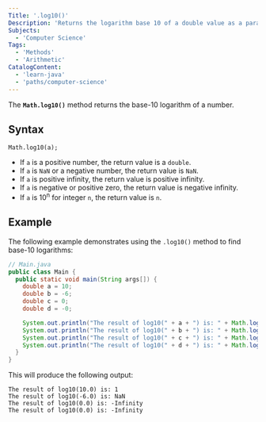 ```yaml
---
Title: '.log10()'
Description: 'Returns the logarithm base 10 of a double value as a parameter.'
Subjects:
  - 'Computer Science'
Tags:
  - 'Methods'
  - 'Arithmetic'
CatalogContent:
  - 'learn-java'
  - 'paths/computer-science'
---
```


The **`Math.log10()`** method returns the base-10 logarithm of a number.

## Syntax

```pseudo
Math.log10(a);
```

- If `a` is a positive number, the return value is a `double`.
- If `a` is `NaN` or a negative number, the return value is `NaN`.
- If `a` is positive infinity, the return value is positive infinity.
- If `a` is negative or positive zero, the return value is negative infinity.
- If `a` is 10<sup>n</sup> for integer `n`, the return value is `n`.

## Example

The following example demonstrates using the `.log10()` method to find base-10 logarithms:

```java
// Main.java
public class Main {
  public static void main(String args[]) {
    double a = 10;
    double b = -6;
    double c = 0;
    double d = -0;

    System.out.println("The result of log10(" + a + ") is: " + Math.log10(a));
    System.out.println("The result of log10(" + b + ") is: " + Math.log10(b));
    System.out.println("The result of log10(" + c + ") is: " + Math.log10(c));
    System.out.println("The result of log10(" + d + ") is: " + Math.log10(d));
  }
}
```

This will produce the following output:

```shell
The result of log10(10.0) is: 1
The result of log10(-6.0) is: NaN
The result of log10(0.0) is: -Infinity
The result of log10(0.0) is: -Infinity
```
